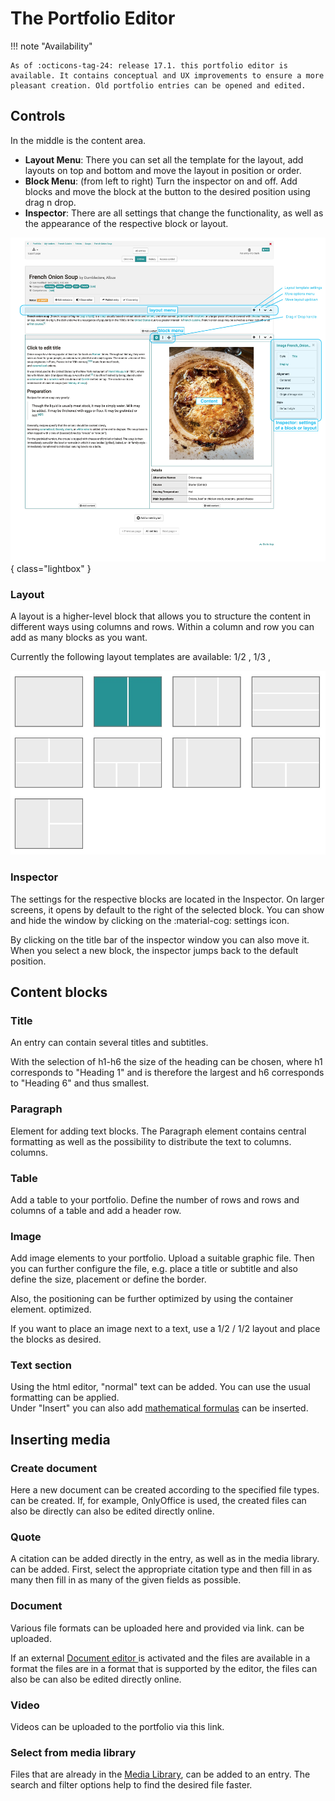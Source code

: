 # The Portfolio Editor

!!! note "Availability"

    As of :octicons-tag-24: release 17.1. this portfolio editor is available. It contains conceptual and UX improvements to ensure a more pleasant creation. Old portfolio entries can be opened and edited.

## Controls

In the middle is the content area.
* **Layout Menu**: There you can set all the template for the layout, add layouts on top and bottom and move the layout in position or order.
* **Block Menu**: (from left to right) Turn the inspector on and off. Add blocks and move the block at the button to the desired position using drag n drop.
* **Inspector**: There are all settings that change the functionality, as well as the appearance of the respective block or layout.

![Image of the individual controls in ePortfolio](assets/content-editor-gui.jpg){ class="lightbox" }

### Layout

A layout is a higher-level block that allows you to structure the content in different ways using columns and rows. Within a column and row you can add as many blocks as you want.

Currently the following layout templates are available: 1/2 , 1/3 ,

![layout-template](assets/layoutblock-template.jpg)

### Inspector

The settings for the respective blocks are located in the Inspector. On larger screens, it opens by default to the right of the selected block. You can show and hide the window by clicking on the :material-cog: settings icon.

By clicking on the title bar of the inspector window you can also move it. When you select a new block, the inspector jumps back to the default position.

## Content blocks

### Title

An entry can contain several titles and subtitles.

With the selection of h1-h6 the size of the heading can be chosen,
where h1 corresponds to "Heading 1" and is therefore the largest and h6 corresponds to
"Heading 6" and thus smallest.

### Paragraph

Element for adding text blocks. The Paragraph element contains
central formatting as well as the possibility to distribute the text to columns.
columns.

### Table

Add a table to your portfolio. Define the number of rows and
rows and columns of a table and add a header row.

### Image

Add image elements to your portfolio. Upload a suitable
graphic file. Then you can further configure the file, e.g.
place a title or subtitle and also define the size, placement or
define the border.

Also, the positioning can be further optimized by using the container element.
optimized.

If you want to place an image next to a text, use a 1/2 / 1/2 layout and place the blocks as desired.

### Text section

Using the html editor, "normal" text can be added. You can use
the usual formatting can be applied.  
Under "Insert" you can also add [mathematical
formulas](../personal/Math_formula.en.md) can be inserted.

## Inserting media

### Create document

Here a new document can be created according to the specified file types.
can be created. If, for example, OnlyOffice is used, the created files can also be directly
can also be edited directly online.

### Quote

A citation can be added directly in the entry, as well as in the media library.
can be added. First, select the appropriate citation type and then fill in as many
then fill in as many of the given fields as possible.

### Document

Various file formats can be uploaded here and provided via link.
can be uploaded.

If an external [Document editor
](../../manual_admin/administration/External_Tools_-_Administration.en.md)is activated and the files are available in a format
the files are in a format that is supported by the editor, the files can also be
can also be edited directly online.

### Video

Videos can be uploaded to the portfolio via this link.

### Select from media library

Files that are already in the [Media Library](Media_center.de.md),
can be added to an entry. The search and filter options
help to find the desired file faster.
